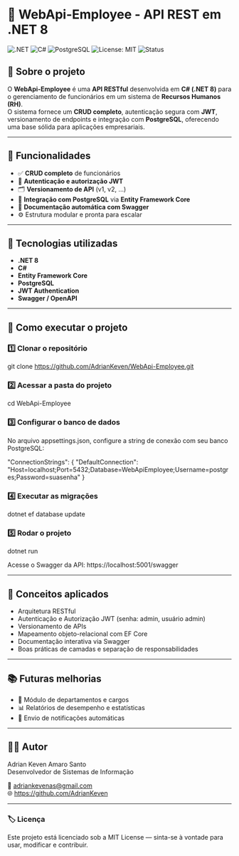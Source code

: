# 💼 WebApi-Employee - API REST em .NET 8

![.NET](https://img.shields.io/badge/.NET-8.0-blueviolet)
![C#](https://img.shields.io/badge/C%23-Developer-blue)
![PostgreSQL](https://img.shields.io/badge/Database-PostgreSQL-blue)
![License: MIT](https://img.shields.io/badge/License-MIT-green)
![Status](https://img.shields.io/badge/Status-Em%20desenvolvimento-yellow)

## 📘 Sobre o projeto
O **WebApi-Employee** é uma **API RESTful** desenvolvida em **C# (.NET 8)** para o gerenciamento de funcionários em um sistema de **Recursos Humanos (RH)**.  
O sistema fornece um **CRUD completo**, autenticação segura com **JWT**, versionamento de endpoints e integração com **PostgreSQL**, oferecendo uma base sólida para aplicações empresariais.

---

## 🚀 Funcionalidades
- ✅ **CRUD completo** de funcionários  
- 🔐 **Autenticação e autorização JWT**  
- 🗂️ **Versionamento de API** (v1, v2, …)  
- 🧩 **Integração com PostgreSQL** via **Entity Framework Core**  
- 📄 **Documentação automática com Swagger**  
- ⚙️ Estrutura modular e pronta para escalar  

---

## 🧱 Tecnologias utilizadas
- **.NET 8**  
- **C#**  
- **Entity Framework Core**  
- **PostgreSQL**  
- **JWT Authentication**  
- **Swagger / OpenAPI**

---

## 🔧 Como executar o projeto

### 1️⃣ Clonar o repositório
git clone https://github.com/AdrianKeven/WebApi-Employee.git

### 2️⃣ Acessar a pasta do projeto
cd WebApi-Employee

### 3️⃣ Configurar o banco de dados
No arquivo appsettings.json, configure a string de conexão com seu banco PostgreSQL:

"ConnectionStrings": {
  "DefaultConnection": "Host=localhost;Port=5432;Database=WebApiEmployee;Username=postgres;Password=suasenha"
}

### 4️⃣ Executar as migrações
dotnet ef database update

### 5️⃣ Rodar o projeto
dotnet run

Acesse o Swagger da API:
https://localhost:5001/swagger

---

## 🧠 Conceitos aplicados
- Arquitetura RESTful  
- Autenticação e Autorização JWT (senha: admin, usuário admin)
- Versionamento de APIs  
- Mapeamento objeto-relacional com EF Core  
- Documentação interativa via Swagger  
- Boas práticas de camadas e separação de responsabilidades  

---

## 📚 Futuras melhorias
- 👥 Módulo de departamentos e cargos  
- 📊 Relatórios de desempenho e estatísticas  
- 📨 Envio de notificações automáticas  

---

## 👨‍💻 Autor
Adrian Keven Amaro Santo  
Desenvolvedor de Sistemas de Informação  

📧 adriankevenas@gmail.com  
🌐 https://github.com/AdrianKeven

---

### 🏷️ Licença
Este projeto está licenciado sob a MIT License — sinta-se à vontade para usar, modificar e contribuir.
